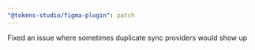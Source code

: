 ```yaml
---
"@tokens-studio/figma-plugin": patch
---
```


Fixed an issue where sometimes duplicate sync providers would show up
